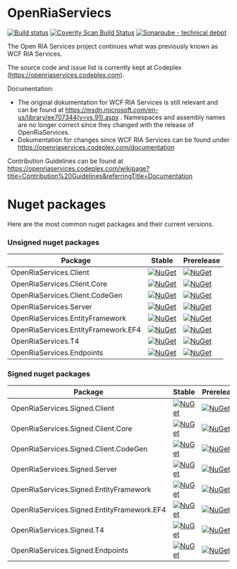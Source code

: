 # OpenRiaServiecs

[![Build status](https://ci.appveyor.com/api/projects/status/g05thwo5ryy1e3pi/branch/master?svg=true)](https://ci.appveyor.com/project/Daniel-Svensson/openriaserviecs/branch/master)
[![Coverity Scan Build Status](https://scan.coverity.com/projects/8802/badge.svg)](https://scan.coverity.com/projects/daniel-svensson-openriaservices)
[![Sonarqube - technical debpt](https://img.shields.io/sonar/https/sonarqube.com/OpenRiaServices/tech_debt.svg)](https://sonarqube.com/dashboard/index?id=OpenRiaServices)

The Open RIA Services project continues what was previously known as WCF RIA Services.

The source code and issue list is currently kept at Codeplex (https://openriaservices.codeplex.com).

Documentation:
* The original dokumentation for WCF RIA Services is still relevant and can be found at https://msdn.microsoft.com/en-us/library/ee707344(v=vs.91).aspx . Namespaces and assembly names are no longer correct since they changed with the release of OpenRiaServices.
* Dokumentation for changes since WCF RIA Services can be found under https://openriaservices.codeplex.com/documentation 

Contribution Guidelines can be found at https://openriaservices.codeplex.com/wikipage?title=Contribution%20Guidelines&referringTitle=Documentation



# Nuget packages

Here are the most common nuget packages and their current versions.

### Unsigned nuget packages

|Package | Stable | Prerelease |
|------- | ------ | ---------- |
| OpenRiaServices.Client | [![NuGet](https://img.shields.io/nuget/v/OpenRiaServices.Client.svg)](https://www.nuget.org/packages/OpenRiaServices.Client) | [![NuGet](https://img.shields.io/nuget/vpre/OpenRiaServices.Client.svg)]() |
| OpenRiaServices.Client.Core | [![NuGet](https://img.shields.io/nuget/v/OpenRiaServices.Client.Core.svg)](https://www.nuget.org/packages/OpenRiaServices.Client.Core) | [![NuGet](https://img.shields.io/nuget/vpre/OpenRiaServices.Client.Core.svg)]() |
| OpenRiaServices.Client.CodeGen | [![NuGet](https://img.shields.io/nuget/v/OpenRiaServices.Client.CodeGen.svg)](https://www.nuget.org/packages/OpenRiaServices.Client.CodeGen) | [![NuGet](https://img.shields.io/nuget/vpre/OpenRiaServices.Client.CodeGen.svg)]() |
| OpenRiaServices.Server | [![NuGet](https://img.shields.io/nuget/v/OpenRiaServices.Server.svg)](https://www.nuget.org/packages/OpenRiaServices.Server) | [![NuGet](https://img.shields.io/nuget/vpre/OpenRiaServices.Server.svg)]() |
| OpenRiaServices.EntityFramework | [![NuGet](https://img.shields.io/nuget/v/OpenRiaServices.EntityFramework.svg)](https://www.nuget.org/packages/OpenRiaServices.EntityFramework) | [![NuGet](https://img.shields.io/nuget/vpre/OpenRiaServices.EntityFramework.svg)]() |
| OpenRiaServices.EntityFramework.EF4 | [![NuGet](https://img.shields.io/nuget/v/OpenRiaServices.EntityFramework.EF4.svg)](https://www.nuget.org/packages/OpenRiaServices.EntityFramework.EF4) | [![NuGet](https://img.shields.io/nuget/vpre/OpenRiaServices.EntityFramework.EF4.svg)]() |
| OpenRiaServices.T4 | [![NuGet](https://img.shields.io/nuget/v/OpenRiaServices.T4.svg)](https://www.nuget.org/packages/OpenRiaServices.T4) | [![NuGet](https://img.shields.io/nuget/vpre/OpenRiaServices.T4.svg)]() |
| OpenRiaServices.Endpoints | [![NuGet](https://img.shields.io/nuget/v/OpenRiaServices.Endpoints.svg)](https://www.nuget.org/packages/OpenRiaServices.Endpoints) | [![NuGet](https://img.shields.io/nuget/vpre/OpenRiaServices.Endpoints.svg)]() |


### Signed nuget packages

|Package | Stable | Prerelease |
|------- | ------ | ---------- |
| OpenRiaServices.Signed.Client | [![NuGet](https://img.shields.io/nuget/v/OpenRiaServices.Signed.Client.svg)](https://www.nuget.org/packages/OpenRiaServices.Signed.Client) | [![NuGet](https://img.shields.io/nuget/vpre/OpenRiaServices.Signed.Client.svg)]() |
| OpenRiaServices.Signed.Client.Core | [![NuGet](https://img.shields.io/nuget/v/OpenRiaServices.Signed.Client.Core.svg)](https://www.nuget.org/packages/OpenRiaServices.Signed.Client.Core) | [![NuGet](https://img.shields.io/nuget/vpre/OpenRiaServices.Signed.Client.Core.svg)]() |
| OpenRiaServices.Signed.Client.CodeGen | [![NuGet](https://img.shields.io/nuget/v/OpenRiaServices.Signed.Client.CodeGen.svg)](https://www.nuget.org/packages/OpenRiaServices.Signed.Client.CodeGen) | [![NuGet](https://img.shields.io/nuget/vpre/OpenRiaServices.Signed.Client.CodeGen.svg)]() |
| OpenRiaServices.Signed.Server | [![NuGet](https://img.shields.io/nuget/v/OpenRiaServices.Signed.Server.svg)](https://www.nuget.org/packages/OpenRiaServices.Signed.Server) | [![NuGet](https://img.shields.io/nuget/vpre/OpenRiaServices.Signed.Server.svg)]() |
| OpenRiaServices.Signed.EntityFramework | [![NuGet](https://img.shields.io/nuget/v/OpenRiaServices.Signed.EntityFramework.svg)](https://www.nuget.org/packages/OpenRiaServices.Signed.EntityFramework) | [![NuGet](https://img.shields.io/nuget/vpre/OpenRiaServices.Signed.EntityFramework.svg)]() |
| OpenRiaServices.Signed.EntityFramework.EF4 | [![NuGet](https://img.shields.io/nuget/v/OpenRiaServices.Signed.EntityFramework.EF4.svg)](https://www.nuget.org/packages/OpenRiaServices.Signed.EntityFramework.EF4) | [![NuGet](https://img.shields.io/nuget/vpre/OpenRiaServices.Signed.EntityFramework.EF4.svg)]() |
| OpenRiaServices.Signed.T4 | [![NuGet](https://img.shields.io/nuget/v/OpenRiaServices.Signed.T4.svg)](https://www.nuget.org/packages/OpenRiaServices.Signed.T4) | [![NuGet](https://img.shields.io/nuget/vpre/OpenRiaServices.Signed.T4.svg)]() |
| OpenRiaServices.Signed.Endpoints | [![NuGet](https://img.shields.io/nuget/v/OpenRiaServices.Signed.Endpoints.svg)](https://www.nuget.org/packages/OpenRiaServices.Signed.Endpoints) | [![NuGet](https://img.shields.io/nuget/vpre/OpenRiaServices.Signed.Endpoints.svg)]() |


